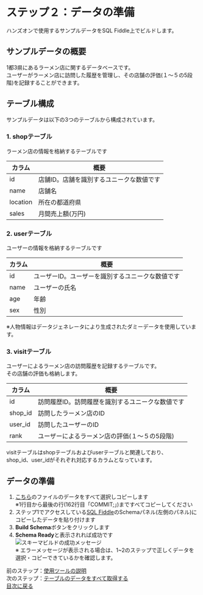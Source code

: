 # ステップ２：データの準備
ハンズオンで使用するサンプルデータをSQL Fiddle上でビルドします。  

## サンプルデータの概要
1都3県にあるラーメン店に関するデータベースです。  
ユーザーがラーメン店に訪問した履歴を管理し、その店舗の評価(１〜５の5段階)を記録することができます。

## テーブル構成
サンプルデータは以下の3つのテーブルから構成されています。  

### 1. shopテーブル  
ラーメン店の情報を格納するテーブルです  

|カラム|概要|
| --- | --- |
| id | 店舗ID。店舗を識別するユニークな数値です |
| name | 店舗名 |
| location | 所在の都道府県 |
| sales | 月間売上額(万円) |

### 2. userテーブル  
ユーザーの情報を格納するテーブルです  

|カラム|概要|
| --- | --- |
| id | ユーザーID。ユーザーを識別するユニークな数値です |
| name | ユーザーの氏名 |
| age | 年齢 |
| sex | 性別 |

※人物情報はデータジェネレータにより生成されたダミーデータを使用しています。  

### 3. visitテーブル
ユーザーによるラーメン店の訪問履歴を記録するテーブルです。  
その店舗の評価も格納します。  

|カラム|概要|
| --- | --- |
| id | 訪問履歴ID。訪問履歴を識別するユニークな数値です |
| shop_id | 訪問したラーメン店のID |
| user_id | 訪問したユーザーのID |
| rank | ユーザーによるラーメン店の評価(１〜５の5段階) |

visitテーブルはshopテーブルおよびuserテーブルと関連しており、  
shop_id、user_idがそれぞれ対応するカラムとなっています。  

## データの準備
1. [こちら](dummy_data.sql)のファイルのデータをすべて選択しコピーします  
    ※1行目から最後の行(162行目「COMMIT;」)まですべてコピーしてください
2. ステップ1でアクセスしている[SQL Fiddle](http://sqlfiddle.com/)のSchemaパネル(左側のパネル)にコピーしたデータを貼り付けます
3. **Build Schema**ボタンをクリックします
4. **Schema Ready**と表示されれば成功です  
![スキーマビルドの成功メッセージ](https://user-images.githubusercontent.com/22129880/92392082-b1c33d80-f158-11ea-9296-1efc796a3895.png)  
※ エラーメッセージが表示される場合は、1~2のステップで正しくデータを選択・コピーできているかを確認します。

前のステップ：[使用ツールの説明](001-about-tool.md)  
次のステップ：[テーブルのデータをすべて取得する](003-select.md)  
[目次に戻る](README.md)  

